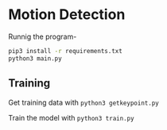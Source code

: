 
# Motion Detection

Runnig the program-
```bash
pip3 install -r requirements.txt
python3 main.py
```

## Training
Get training data with `python3 getkeypoint.py`

Train the model with `python3 train.py`

